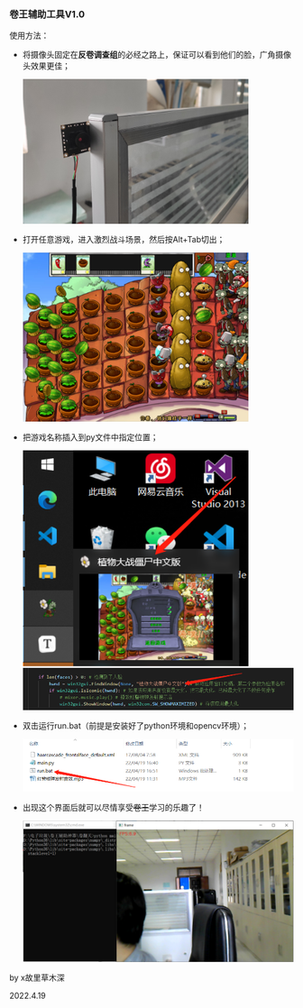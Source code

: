 ### 卷王辅助工具V1.0

使用方法：

- 将摄像头固定在**反卷调查组**的必经之路上，保证可以看到他们的脸，广角摄像头效果更佳；

  <div align=left><img width=400 src="卷王辅助工具\\image\\摄像头固定位置.jpg">

- 打开任意游戏，进入激烈战斗场景，然后按Alt+Tab切出；

  <div align=left><img width=400 src="卷王辅助工具\\image\\植物大战僵尸.jpg">

- 把游戏名称插入到py文件中指定位置；

  <div align=left><img width=400 src="卷王辅助工具\\image\\应用名.jpg">


  <div align=left><img width=700 src="卷王辅助工具\\image\\植物大战僵尸中文版.jpg">


- 双击运行run.bat（前提是安装好了python环境和opencv环境）；

  <div align=left><img width=500 src="卷王辅助工具\\image\\运行.jpg">

- 出现这个界面后就可以尽情享受~~卷王~~学习的乐趣了！

  <div align=left><img width=500 src="卷王辅助工具\\image\\主界面.jpg">







by x故里草木深

2022.4.19
